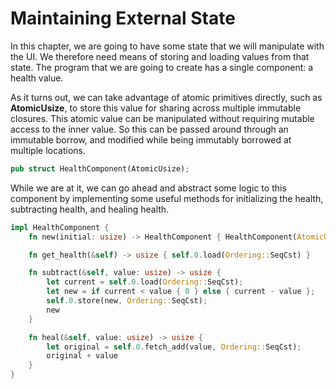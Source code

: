 # Maintaining External State

In this chapter, we are going to have some state that we will manipulate with the UI. We
therefore need means of storing and loading values from that state. The program that
we are going to create has a single component: a health value.

As it turns out, we can take advantage of atomic primitives directly, such as
**AtomicUsize**, to store this value for sharing across multiple immutable closures. This
atomic value can be manipulated without requiring mutable access to the inner value. So this
can be passed around through an immutable borrow, and modified while being immutably borrowed
at multiple locations.

```rust
pub struct HealthComponent(AtomicUsize);
```

While we are at it, we can go ahead and abstract some logic to this component by implementing
some useful methods for initializing the health, subtracting health, and healing health.

```rust
impl HealthComponent {
    fn new(initial: usize) -> HealthComponent { HealthComponent(AtomicUsize::new(initial)) }

    fn get_health(&self) -> usize { self.0.load(Ordering::SeqCst) }

    fn subtract(&self, value: usize) -> usize {
        let current = self.0.load(Ordering::SeqCst);
        let new = if current < value { 0 } else { current - value };
        self.0.store(new, Ordering::SeqCst);
        new
    }

    fn heal(&self, value: usize) -> usize {
        let original = self.0.fetch_add(value, Ordering::SeqCst);
        original + value
    }
}
```
